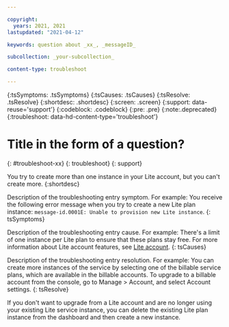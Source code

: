 ```yaml
---

copyright:
  years: 2021, 2021
lastupdated: "2021-04-12"

keywords: question about _xx_, _messageID_

subcollection: _your-subcollection_

content-type: troubleshoot

---
```


{:tsSymptoms: .tsSymptoms}
{:tsCauses: .tsCauses}
{:tsResolve: .tsResolve}
{:shortdesc: .shortdesc}
{:screen: .screen}
{:support: data-reuse='support'}
{:codeblock: .codeblock}
{:pre: .pre}
{:note:.deprecated}
{:troubleshoot: data-hd-content-type='troubleshoot'}

# Title in the form of a question?
{: #troubleshoot-xx}
{: troubleshoot}
{: support} 

You try to create more than one instance in your Lite account, but you can't create more.
{:shortdesc}

Description of the troubleshooting entry symptom. For example: You receive the following error message when you try to create a new Lite plan instance: `message-id.0001E: Unable to provision new Lite instance`. 
{: tsSymptoms}
   
Description of the troubleshooting entry cause. For example: There's a limit of one instance per Lite plan to ensure that these plans stay free. For more information about Lite account features, see [Lite account](link).
{: tsCauses}

Description of the troubleshooting entry resolution. For example: You can create more instances of the service by selecting one of the billable service plans, which are available in the billable accounts. To upgrade to a billable account from the console, go to Manage > Account, and select Account settings.
{: tsResolve}

If you don't want to upgrade from a Lite account and are no longer using your existing Lite service instance, you can delete the existing Lite plan instance from the dashboard and then create a new instance. 